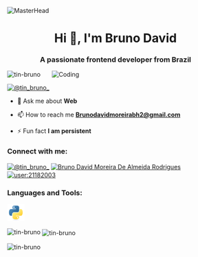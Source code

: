 ![MasterHead](https://media.tenor.com/GfSX-u7VGM4AAAAC/coding.gif)
<h1 align="center">Hi 👋, I'm Bruno David</h1>
<h3 align="center">A passionate frontend developer from Brazil</h3>
<img align="right" alt="Coding" width="400" src="https://i.pinimg.com/originals/e4/26/70/e426702edf874b181aced1e2fa5c6cde.gif">


<p align="left"> <img src="https://komarev.com/ghpvc/?username=tin-bruno&label=Profile%20views&color=0e75b6&style=flat" alt="tin-bruno" /> </p>

<p align="left"> <a href="https://twitter.com/@tin_bruno_" target="blank"><img src="https://img.shields.io/twitter/follow/@tin_bruno_?logo=twitter&style=for-the-badge" alt="@tin_bruno_" /></a> </p>

- 💬 Ask me about **Web**

- 📫 How to reach me **Brunodavidmoreirabh2@gmail.com**

- ⚡ Fun fact **I am persistent**

<h3 align="left">Connect with me:</h3>
<p align="left">
<a href="https://twitter.com/@tin_bruno_" target="blank"><img align="center" src="https://raw.githubusercontent.com/rahuldkjain/github-profile-readme-generator/master/src/images/icons/Social/twitter.svg" alt="@tin_bruno_" height="30" width="40" /></a>
<a href="https://www.linkedin.com/in/bruno-davd-moreira-de-almeida-rodrigues-97b8ba266/" target="blank"><img align="center" src="https://raw.githubusercontent.com/rahuldkjain/github-profile-readme-generator/master/src/images/icons/Social/linked-in-alt.svg" alt="Bruno David Moreira De Almeida Rodrigues" height="30" width="40" /></a>
<a href="https://stackoverflow.com/users/user:21182003" target="blank"><img align="center" src="https://raw.githubusercontent.com/rahuldkjain/github-profile-readme-generator/master/src/images/icons/Social/stack-overflow.svg" alt="user:21182003" height="30" width="40" /></a>
</p>

<h3 align="left">Languages and Tools:</h3>
<p align="left"> <a href="https://www.python.org" target="_blank" rel="noreferrer"> <img src="https://raw.githubusercontent.com/devicons/devicon/master/icons/python/python-original.svg" alt="python" width="40" height="40"/> </a> </p>

<p><img align="left" src="https://github-readme-stats.vercel.app/api/top-langs?username=tin-bruno&show_icons=true&locale=en&layout=compact" alt="tin-bruno" /></p>

<p>&nbsp;<img align="center" src="https://github-readme-stats.vercel.app/api?username=tin-bruno&show_icons=true&locale=en" alt="tin-bruno" /></p>

<p><img align="center" src="https://github-readme-streak-stats.herokuapp.com/?user=tin-bruno&" alt="tin-bruno" /></p>
